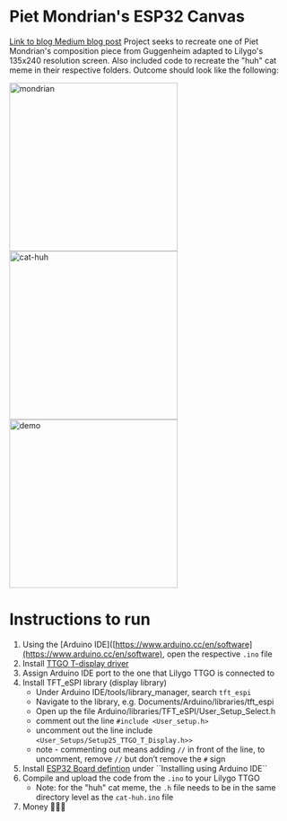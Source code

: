 # Piet Mondrian's ESP32 Canvas
[Link to blog Medium blog post](https://medium.com/@rh3210/piet-mondrians-esp32-canvas-f77085a8b9b3)
Project seeks to recreate one of Piet Mondrian's composition piece from Guggenheim adapted to Lilygo's 135x240 resolution screen. Also included code to recreate the "huh" cat meme in their respective folders. Outcome should look like the following:

<img src="media/piet-mondrian-video.gif" alt="mondrian" width="300"/>
<img src="media/cat-huh.gif" alt="cat-huh" width="300"/>
<img src="media/hanging-demo.gif" alt="demo" width="300"/>

# Instructions to run
1) Using the [Arduino IDE]([https://www.arduino.cc/en/software](https://www.arduino.cc/en/software), open the respective ``.ino`` file
2) Install [TTGO T-display driver]([https://github.com/Xinyuan-LilyGO/TTGO-T-Display](https://github.com/Xinyuan-LilyGO/TTGO-T-Display))
3) Assign Arduino IDE port to the one that Lilygo TTGO is connected to
4) Install TFT_eSPI library (display library)
	- Under Arduino IDE/tools/library_manager, search ``tft_espi``
	- Navigate to the library, e.g. Documents/Arduino/libraries/tft_espi
	- Open up the file Arduino/libraries/TFT_eSPI/User_Setup_Select.h
	- comment out the line ``#include <User_setup.h>``
	- uncomment out the line include ``<User_Setups/Setup25_TTGO_T_Display.h>>``
	- note - commenting out means adding ``//`` in front of the line, to uncomment, remove ``//`` but don’t remove the ``#`` sign
5) Install [ESP32 Board defintion]([https://docs.espressif.com/projects/arduino-esp32/en/latest/installing.html](https://docs.espressif.com/projects/arduino-esp32/en/latest/installing.html)) under ``Installing using Arduino IDE``
6) Compile and upload the code from the ``.ino`` to your Lilygo TTGO
	- Note: for the "huh" cat meme, the ``.h`` file needs to be in the same directory level as the ``cat-huh.ino`` file
7) Money 💸💸💸
